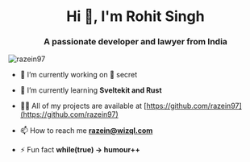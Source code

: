 <h1 align="center">Hi 👋, I'm Rohit Singh</h1>
<h3 align="center">A passionate developer and lawyer from India</h3>

<p align="left"> <img src="https://komarev.com/ghpvc/?username=razein97&label=Profile%20views&color=0e75b6&style=flat" alt="razein97" /> </p>

- 🔭 I’m currently working on 🤫 secret

- 🌱 I’m currently learning **Sveltekit and Rust**

- 👨‍💻 All of my projects are available at [https://github.com/razein97](https://github.com/razein97)

- 📫 How to reach me **razein@wizql.com**

- ⚡ Fun fact **while(true) -> humour++**




